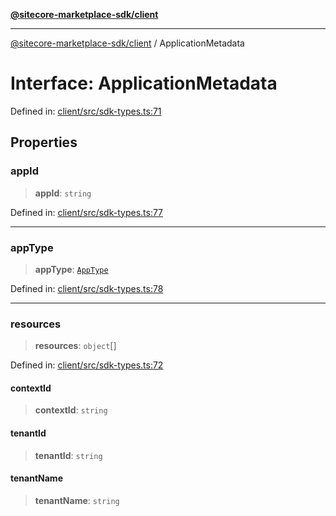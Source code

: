 [**@sitecore-marketplace-sdk/client**](../README.md)

***

[@sitecore-marketplace-sdk/client](../README.md) / ApplicationMetadata

# Interface: ApplicationMetadata

Defined in: [client/src/sdk-types.ts:71](https://github.com/Sitecore/sitecore-marketplace-sdk/blob/1f70c0e343ae7c5af199be23e7e4eec043951068/packages/client/src/sdk-types.ts#L71)

## Properties

### appId

> **appId**: `string`

Defined in: [client/src/sdk-types.ts:77](https://github.com/Sitecore/sitecore-marketplace-sdk/blob/1f70c0e343ae7c5af199be23e7e4eec043951068/packages/client/src/sdk-types.ts#L77)

***

### appType

> **appType**: [`AppType`](../type-aliases/AppType.md)

Defined in: [client/src/sdk-types.ts:78](https://github.com/Sitecore/sitecore-marketplace-sdk/blob/1f70c0e343ae7c5af199be23e7e4eec043951068/packages/client/src/sdk-types.ts#L78)

***

### resources

> **resources**: `object`[]

Defined in: [client/src/sdk-types.ts:72](https://github.com/Sitecore/sitecore-marketplace-sdk/blob/1f70c0e343ae7c5af199be23e7e4eec043951068/packages/client/src/sdk-types.ts#L72)

#### contextId

> **contextId**: `string`

#### tenantId

> **tenantId**: `string`

#### tenantName

> **tenantName**: `string`
